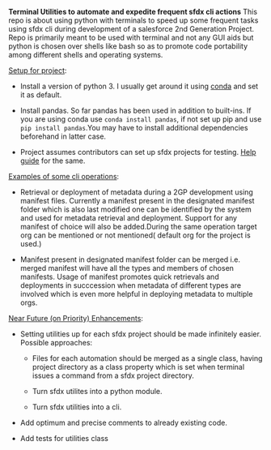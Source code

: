 **Terminal Utilities to automate and expedite frequent sfdx cli actions**
This repo is about using python with terminals to speed up some frequent tasks using sfdx cli during development of a salesforce 2nd Generation Project. Repo is primarily meant to be used with terminal and not any GUI aids but python is chosen over shells like bash so as to promote code portability among different shells and operating systems.

<ins>Setup for project</ins>:

* Install a version of python 3. I usually get around it using [conda](https://docs.conda.io/projects/conda/en/latest/user-guide/install/download.html) and set it as default.

* Install pandas. So far pandas has been used in addition to built-ins. If you are using conda use ```conda install pandas```, if not set up pip and use ```pip install pandas```.You may have to install additional dependencies beforehand in latter case.

* Project assumes contributors can set up sfdx projects for testing. [Help guide](https://developer.salesforce.com/docs/atlas.en-us.sfdx_dev.meta/sfdx_dev/sfdx_dev_intro.htm) for the same.


<ins>Examples of some cli operations</ins>:

* Retrieval or deployment of metadata during a 2GP development using manifest files. Currently a manifest present in the designated manifest folder which is also last modified one can be identified by the system and used for metadata retrieval and deployment. Support for any manifest of choice will also be added.During the same operation target org can be mentioned or not mentioned( default org for the project is used.)

* Manifest present in designated manifest folder can be merged i.e. merged manifest will have all the types and members of chosen manifests. Usage of manifest promotes quick retrievals and deployments in succcession when metadata of different types are involved which is even more helpful in deploying metadata to multiple orgs.

<ins>Near Future (on Priority) Enhancements</ins>:

* Setting utilities up for each sfdx project should be made infinitely easier. Possible approaches:
    * Files for each automation should be merged as a single class, having project directory as a class property which is set when terminal issues a command from a sfdx project directory.

    * Turn sfdx utilites into a python module.

    * Turn sfdx utilities into a cli.

* Add optimum and precise comments to already existing code.

* Add tests for utilities class
